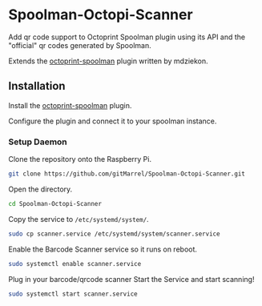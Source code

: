 # Spoolman-Octopi-Scanner


Add qr code support to Octoprint Spoolman plugin using its API and the "official" qr codes generated by Spoolman.

Extends the [octoprint-spoolman](https://plugins.octoprint.org/plugins/Spoolman/) plugin written by mdziekon.

## Installation

Install the [octoprint-spoolman](https://plugins.octoprint.org/plugins/Spoolman/) plugin.

Configure the plugin and connect it to your spoolman instance.

### Setup Daemon

Clone the repository onto the Raspberry Pi.

```bash
git clone https://github.com/gitMarrel/Spoolman-Octopi-Scanner.git
```

Open the directory.

```bash
cd Spoolman-Octopi-Scanner
```

Copy the service to `/etc/systemd/system/`.
```bash
sudo cp scanner.service /etc/systemd/system/scanner.service
```

Enable the Barcode Scanner service so it runs on reboot.

```bash
sudo systemctl enable scanner.service
```

Plug in your barcode/qrcode scanner
Start the Service and start scanning!

```bash
sudo systemctl start scanner.service
```
